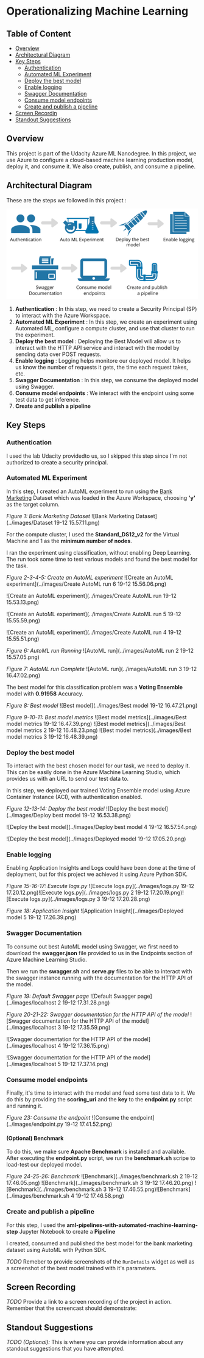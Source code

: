 # Operationalizing Machine Learning

## Table of Content
* [Overview](#overview)
* [Architectural Diagram](#architectural-diagram)
* [Key Steps](#architectural-diagram)
    * [Authentication](#authentication)
    * [Automated ML Experiment](#automated-ml-experiment)
    * [Deploy the best model](#deploy-the-best-model)
    * [Enable logging](#enable-logging)
    * [Swagger Documentation](#swagger-documentation)
    * [Consume model endpoints](#consume-model-endpoints)
    * [Create and publish a pipeline](#create-and-publish-a-pipeline)
* [Screen Recordin](#screen-recording)
* [Standout Suggestions](#standout-suggestions)

## Overview
This project is part of the Udacity Azure ML Nanodegree.
In this project, we use Azure to configure a cloud-based machine learning production model, deploy it, and consume it. We also create, publish, and consume a pipeline.

## Architectural Diagram
These are the steps we followed in this project :

![diagram](../images/diagram.png)

1. **Authentication** : In this step, we need to create a Security Principal (SP) to interact with the Azure Workspace.
2. **Automated ML Experiment** : In this step, we create an experiment using Automated ML, configure a compute cluster, and use that cluster to run the experiment.
3. **Deploy the best model** : Deploying the Best Model will allow us to interact with the HTTP API service and interact with the model by sending data over POST requests.
4. **Enable logging** : Logging helps monitore our deployed model. It helps us know the number of requests it gets, the time each request takes, etc.
5. **Swagger Documentation** : In this step, we consume the deployed model using Swagger.
6. **Consume model endpoints** : We interact with the endpoint using some test data to get inference.
7. **Create and publish a pipeline**

## Key Steps

### Authentication
I used the lab Udacity providedto us, so I skipped this step since I'm not authorized to create a security principal.

### Automated ML Experiment
In this step, I created an AutoML experiment to run using the [Bank Marketing](https://automlsamplenotebookdata.blob.core.windows.net/automl-sample-notebook-data/bankmarketing_train.csv) Dataset which was loaded in the Azure Workspace, choosing **'y'** as the target column.

*Figure 1: Bank Marketing Dataset*
![Bank Marketing Dataset](../images/Dataset 19-12 15.57.11.png)

For the compute cluster, I used the **Standard_DS12_v2** for the Virtual Machine and 1 as the **minimum number of nodes**.

I ran the experiment using classification, without enabling Deep Learning. The run took some time to test various models and found the best model for the task.

*Figure 2-3-4-5: Create an AutoML experiment*
![Create an AutoML experiment](../images/Create AutoML run 6 19-12 15.56.06.png)

![Create an AutoML experiment](../images/Create AutoML run 19-12 15.53.13.png)

![Create an AutoML experiment](../images/Create AutoML run 5 19-12 15.55.59.png)

![Create an AutoML experiment](../images/Create AutoML run 4 19-12 15.55.51.png)

*Figure 6: AutoML run Running*
![AutoML run](../images/AutoML run 2 19-12 15.57.05.png)

*Figure 7: AutoML run Complete*
![AutoML run](../images/AutoML run 3 19-12 16.47.02.png)

The best model for this classification problem was a **Voting Ensemble** model with **0.91958** Accuracy.

*Figure 8: Best model*
![Best model](../images/Best model 19-12 16.47.21.png)

*Figure 9-10-11: Best model metrics*
![Best model metrics](../images/Best model metrics 19-12 16.47.39.png)
![Best model metrics](../images/Best model metrics 2 19-12 16.48.23.png)
![Best model metrics](../images/Best model metrics 3 19-12 16.48.39.png)

### Deploy the best model
To interact with the best chosen model for our task, we need to deploy it. This can be easily done in the Azure Machine Learning Studio, which provides us with an URL to send our test data to.

In this step, we deployed our trained Voting Ensemble model using Azure Container Instance (ACI), with authentication enabled.

*Figure 12-13-14: Deploy the best model*
![Deploy the best model](../images/Deploy best model 19-12 16.53.38.png)

![Deploy the best model](../images/Deploy best model 4 19-12 16.57.54.png)

![Deploy the best model](../images/Deployed model 19-12 17.05.20.png)

### Enable logging
Enabling Application Insights and Logs could have been done at the time of deployment, but for this project we achieved it using Azure Python SDK.

*Figure 15-16-17: Execute logs.py*
![Execute logs.py](../images/logs.py 19-12 17.20.12.png)![Execute logs.py](../images/logs.py 2 19-12 17.20.19.png)![Execute logs.py](../images/logs.py 3 19-12 17.20.28.png)

*Figure 18: Application Insight*
![Application Insight](../images/Deployed model 5 19-12 17.26.39.png)

### Swagger Documentation
To consume out best AutoML model using Swagger, we first need to download the **swagger.json** file provided to us in the Endpoints section of Azure Machine Learning Studio.

Then we run the **swagger.sh** and **serve.py** files to be able to interact with the swagger instance running with the documentation for the HTTP API of the model.

*Figure 19: Default Swagger page*
![Default Swagger page](../images/localhost 2 19-12 17.31.28.png)

*Figure 20-21-22: Swagger documentation for the HTTP API of the model*
![Swagger documentation for the HTTP API of the model](../images/localhost 3 19-12 17.35.59.png)

![Swagger documentation for the HTTP API of the model](../images/localhost 4 19-12 17.36.15.png)

![Swagger documentation for the HTTP API of the model](../images/localhost 5 19-12 17.37.14.png)

### Consume model endpoints
Finally, it's time to interact with the model and feed some test data to it. We do this by providing the **scoring_uri** and the **key** to the **endpoint.py** script and running it.

*Figure 23: Consume the endpoint*
![Consume the endpoint](../images/endpoint.py 19-12 17.41.52.png)

#### (Optional) Benchmark
To do this, we make sure **Apache Benchmark** is installed and available. After executing the **endpoint.py** script, we run the **benchmark.sh** scripe to load-test our deployed model.

*Figure 24-25-26: Benchmark*
![Benchmark](../images/benchmark.sh 2 19-12 17.46.05.png)
![Benchmark](../images/benchmark.sh 3 19-12 17.46.20.png)
![Benchmark](../images/benchmark.sh 3 19-12 17.46.55.png)![Benchmark](../images/benchmark.sh 4 19-12 17.46.58.png)

### Create and publish a pipeline
For this step, I used the **aml-pipelines-with-automated-machine-learning-step** Jupyter Notebook to create a **Pipeline**

I created, consumed and published the best model for the bank marketing dataset using AutoML with Python SDK.




*TODO* Remeber to provide screenshots of the `RunDetails` widget as well as a screenshot of the best model trained with it's parameters.

## Screen Recording
*TODO* Provide a link to a screen recording of the project in action. Remember that the screencast should demonstrate:

## Standout Suggestions
*TODO (Optional):* This is where you can provide information about any standout suggestions that you have attempted.
